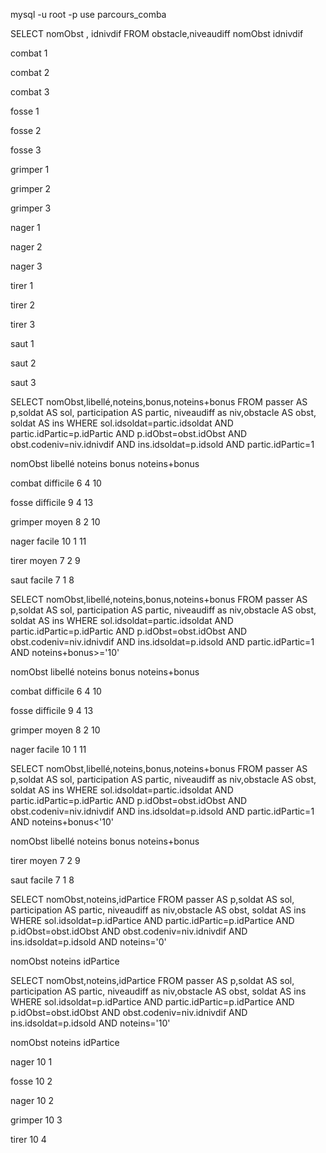 mysql -u root -p
use parcours_comba

 
SELECT nomObst , idnivdif FROM obstacle,niveaudiff 
nomObst 
idnivdif 

combat
1

combat
2

combat
3

fosse
1

fosse
2

fosse
3

grimper
1

grimper
2

grimper
3

nager
1

nager
2

nager
3

tirer
1

tirer
2

tirer
3

saut
1

saut
2

saut
3






SELECT nomObst,libellé,noteins,bonus,noteins+bonus FROM passer AS p,soldat AS sol, participation AS partic, niveaudiff as niv,obstacle AS obst, soldat AS ins WHERE sol.idsoldat=partic.idsoldat AND partic.idPartic=p.idPartic AND p.idObst=obst.idObst AND obst.codeniv=niv.idnivdif AND ins.idsoldat=p.idsold AND partic.idPartic=1 


nomObst 
libellé 
noteins 
bonus 
noteins+bonus 

combat
difficile
6
4
10

fosse
difficile
9
4
13

grimper
moyen
8
2
10

nager
facile
10
1
11

tirer
moyen
7
2
9

saut
facile
7
1
8


SELECT nomObst,libellé,noteins,bonus,noteins+bonus FROM passer AS p,soldat AS sol, participation AS partic, niveaudiff as niv,obstacle AS obst, soldat AS ins WHERE sol.idsoldat=partic.idsoldat AND partic.idPartic=p.idPartic AND p.idObst=obst.idObst AND obst.codeniv=niv.idnivdif AND ins.idsoldat=p.idsold AND partic.idPartic=1 AND noteins+bonus>='10' 

nomObst 
libellé 
noteins 
bonus 
noteins+bonus 

combat
difficile
6
4
10

fosse
difficile
9
4
13

grimper
moyen
8
2
10

nager
facile
10
1
11


SELECT nomObst,libellé,noteins,bonus,noteins+bonus FROM passer AS p,soldat AS sol, participation AS partic, niveaudiff as niv,obstacle AS obst, soldat AS ins WHERE sol.idsoldat=partic.idsoldat AND partic.idPartic=p.idPartic AND p.idObst=obst.idObst AND obst.codeniv=niv.idnivdif AND ins.idsoldat=p.idsold AND partic.idPartic=1 AND noteins+bonus<'10' 


nomObst 
libellé 
noteins 
bonus 
noteins+bonus 

tirer
moyen
7
2
9

saut
facile
7
1
8



SELECT nomObst,noteins,idPartice FROM passer AS p,soldat AS sol, participation AS partic, niveaudiff as niv,obstacle AS obst, soldat AS ins WHERE sol.idsoldat=p.idPartice AND partic.idPartic=p.idPartice AND p.idObst=obst.idObst AND obst.codeniv=niv.idnivdif AND ins.idsoldat=p.idsold AND noteins='0' 


nomObst 
noteins 
idPartice 





SELECT nomObst,noteins,idPartice FROM passer AS p,soldat AS sol, participation AS partic, niveaudiff as niv,obstacle AS obst, soldat AS ins WHERE sol.idsoldat=p.idPartice AND partic.idPartic=p.idPartice AND p.idObst=obst.idObst AND obst.codeniv=niv.idnivdif AND ins.idsoldat=p.idsold AND noteins='10' 


nomObst 
noteins 
idPartice 

nager
10
1

fosse
10
2

nager
10
2

grimper
10
3

tirer
10
4

